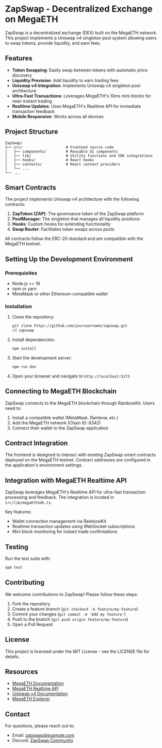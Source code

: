 # ZapSwap - Decentralized Exchange on MegaETH

ZapSwap is a decentralized exchange (DEX) built on the MegaETH network. This project implements a Uniswap v4 singleton pool system allowing users to swap tokens, provide liquidity, and earn fees.

## Features

- **Token Swapping**: Easily swap between tokens with automatic price discovery
- **Liquidity Provision**: Add liquidity to earn trading fees
- **Uniswap v4 Integration**: Implements Uniswap v4 singleton pool architecture
- **Ultra-Fast Transactions**: Leverages MegaETH's 10ms mini blocks for near-instant trading
- **Realtime Updates**: Uses MegaETH's Realtime API for immediate transaction feedback
- **Mobile Responsive**: Works across all devices

## Project Structure

```
ZapSwap/
├── src/                    # Frontend source code
│   ├── components/         # Reusable UI components
│   ├── lib/                # Utility functions and SDK integrations
│   ├── hooks/              # React hooks
│   ├── contexts/           # React context providers
│   └── ...
└── ...
```

## Smart Contracts

The project implements Uniswap v4 architecture with the following contracts:

1. **ZapToken (ZAP)**: The governance token of the ZapSwap platform
2. **PoolManager**: The singleton that manages all liquidity positions
3. **Hooks**: Custom hooks for extending functionality
4. **Swap Router**: Facilitates token swaps across pools

All contracts follow the ERC-20 standard and are compatible with the MegaETH testnet.

## Setting Up the Development Environment

### Prerequisites

- Node.js >= 16
- npm or yarn
- MetaMask or other Ethereum-compatible wallet

### Installation

1. Clone the repository:
   ```bash
   git clone https://github.com/yourusername/zapswap.git
   cd zapswap
   ```

2. Install dependencies:
   ```bash
   npm install
   ```

3. Start the development server:
   ```bash
   npm run dev
   ```

4. Open your browser and navigate to `http://localhost:5173`

## Connecting to MegaETH Blockchain

ZapSwap connects to the MegaETH blockchain through RainbowKit. Users need to:

1. Install a compatible wallet (MetaMask, Rainbow, etc.)
2. Add the MegaETH network (Chain ID: 6342)
3. Connect their wallet to the ZapSwap application

## Contract Integration

The frontend is designed to interact with existing ZapSwap smart contracts deployed on the MegaETH testnet. Contract addresses are configured in the application's environment settings.

## Integration with MegaETH Realtime API

ZapSwap leverages MegaETH's Realtime API for ultra-fast transaction processing and feedback. The integration is located in `src/lib/megaEthSdk.ts`.

Key features:
- Wallet connection management via RainbowKit
- Realtime transaction updates using WebSocket subscriptions
- Mini block monitoring for instant trade confirmations

## Testing

Run the test suite with:

```bash
npm test
```

## Contributing

We welcome contributions to ZapSwap! Please follow these steps:

1. Fork the repository
2. Create a feature branch (`git checkout -b feature/my-feature`)
3. Commit your changes (`git commit -m 'Add my feature'`)
4. Push to the branch (`git push origin feature/my-feature`)
5. Open a Pull Request

## License

This project is licensed under the MIT License - see the LICENSE file for details.

## Resources

- [MegaETH Documentation](https://docs.megaeth.com/)
- [MegaETH Realtime API](https://docs.megaeth.com/realtime-api)
- [Uniswap v4 Documentation](https://docs.uniswap.org/contracts/v4/overview)
- [MegaETH Explorer](https://megaexplorer.xyz)

## Contact

For questions, please reach out to:
- Email: zapswap@example.com
- Discord: [ZapSwap Community](https://discord.gg/zapswap) 